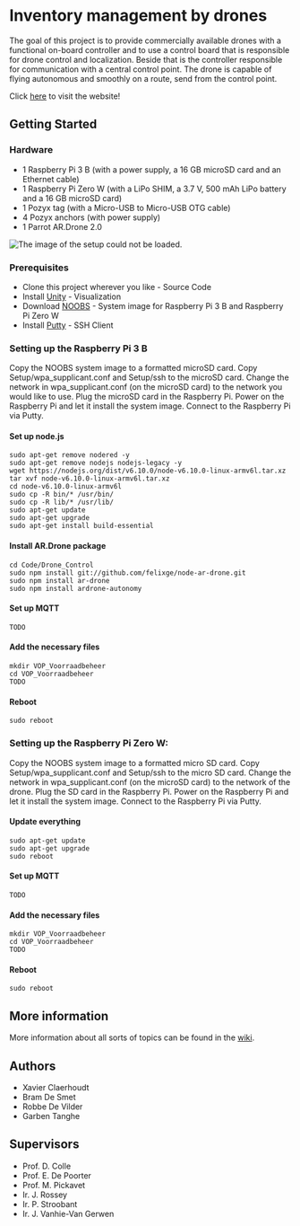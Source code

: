 # Inventory management by drones

The goal of this project is to provide commercially available drones with a functional on-board controller and to use a control board that is responsible for drone control and localization.
Beside that is the controller responsible for communication with a central control point.
The drone is capable of flying autonomous and smoothly on a route, send from the control point.

Click [here](https://github.ugent.be/pages/gartangh/VOP_Voorraadbeheer) to visit the website!

## Getting Started

### Hardware

* 1 Raspberry Pi 3 B (with a power supply, a 16 GB microSD card and an Ethernet cable)
* 1 Raspberry Pi Zero W (with a LiPo SHIM, a 3.7 V, 500 mAh LiPo battery and a 16 GB microSD card)
* 1 Pozyx tag (with a Micro-USB to Micro-USB OTG cable)
* 4 Pozyx anchors (with power supply)
* 1 Parrot AR.Drone 2.0

![The image of the setup could not be loaded.](https://github.ugent.be/gartangh/VOP_Voorraadbeheer/blob/master/Report/Setup.png)

### Prerequisites

* Clone this project wherever you like - Source Code
* Install [Unity](https://store.unity.com/) - Visualization
* Download [NOOBS](https://www.raspberrypi.org/downloads/noobs/) - System image for Raspberry Pi 3 B and Raspberry Pi Zero W
* Install [Putty](https://www.chiark.greenend.org.uk/~sgtatham/putty/latest.html) - SSH Client

### Setting up the Raspberry Pi 3 B

Copy the NOOBS system image to a formatted microSD card.
Copy Setup/wpa_supplicant.conf and Setup/ssh to the microSD card.
Change the network in wpa_supplicant.conf (on the microSD card) to the network you would like to use.
Plug the microSD card in the Raspberry Pi.
Power on the Raspberry Pi and let it install the system image.
Connect to the Raspberry Pi via Putty.

#### Set up node.js

```
sudo apt-get remove nodered -y
sudo apt-get remove nodejs nodejs-legacy -y
wget https://nodejs.org/dist/v6.10.0/node-v6.10.0-linux-armv6l.tar.xz
tar xvf node-v6.10.0-linux-armv6l.tar.xz
cd node-v6.10.0-linux-armv6l
sudo cp -R bin/* /usr/bin/
sudo cp -R lib/* /usr/lib/
sudo apt-get update
sudo apt-get upgrade
sudo apt-get install build-essential
```

#### Install AR.Drone package

```
cd Code/Drone_Control
sudo npm install git://github.com/felixge/node-ar-drone.git
sudo npm install ar-drone
sudo npm install ardrone-autonomy
```

#### Set up MQTT

```
TODO
```

#### Add the necessary files

```
mkdir VOP_Voorraadbeheer
cd VOP_Voorraadbeheer
TODO
```

#### Reboot

```
sudo reboot
```

### Setting up the Raspberry Pi Zero W:

Copy the NOOBS system image to a formatted micro SD card.
Copy Setup/wpa_supplicant.conf and Setup/ssh to the micro SD card.
Change the network in wpa_supplicant.conf (on the microSD card) to the network of the drone.
Plug the SD card in the Raspberry Pi.
Power on the Raspberry Pi and let it install the system image.
Connect to the Raspberry Pi via Putty.

#### Update everything

```
sudo apt-get update
sudo apt-get upgrade
sudo reboot
```

#### Set up MQTT

```
TODO
```

#### Add the necessary files

```
mkdir VOP_Voorraadbeheer
cd VOP_Voorraadbeheer
TODO
```

#### Reboot

```
sudo reboot
```

## More information

More information about all sorts of topics can be found in the [wiki](https://github.ugent.be/gartangh/VOP_Voorraadbeheer/wiki).

## Authors

* Xavier Claerhoudt
* Bram De Smet
* Robbe De Vilder
* Garben Tanghe

## Supervisors

* Prof. D. Colle
* Prof. E. De Poorter
* Prof. M. Pickavet
* Ir. J. Rossey
* Ir. P. Stroobant
* Ir. J. Vanhie-Van Gerwen